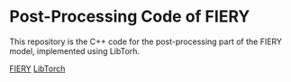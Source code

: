 # Post-Processing Code of FIERY
This repository is the C++ code for the post-processing part of the FIERY model, implemented using LibTorh.

[FIERY](https://github.com/wayveai/fiery)
[LibTorch](https://github.com/pytorch/pytorch)
